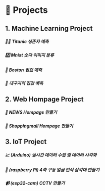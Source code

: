 # 🐥 Projects

## 1. Machine Learning Project

#####  🙆‍♀️ Titanic 생존자 예측
#####  2️⃣ Mnist 숫자 이미지 분류
#####  🏡 Boston 집값 예측
#####  🏬 대구지역 집값 예측

## 2. Web Hompage Project

#####  📰 NEWS Hompage 만들기
#####  🛒 Shoppingmall Hompage 만들기

## 3. IoT Project

#####  📈 (Arduino) 실시간 데이터 수집 및 데이터 시각화
#####  📸 (raspberry Pi) 4축 구동 얼굴 인식 삼각대 만들기
#####  📹 (esp32-cam) CCTV 만들기
